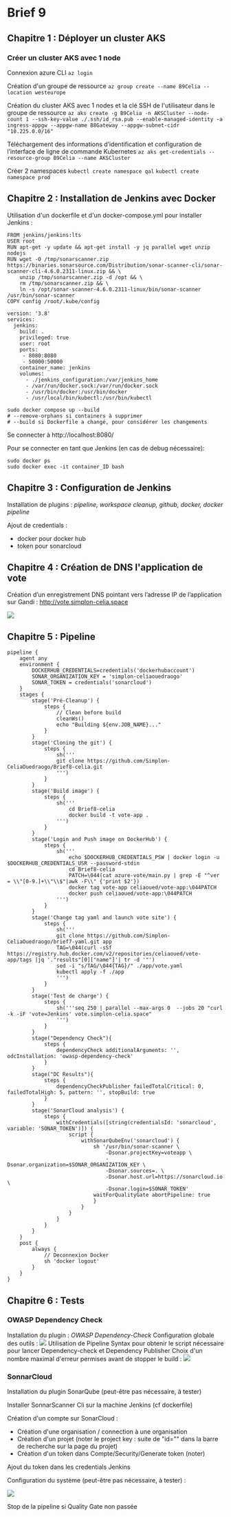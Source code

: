 # Brief 9

## Chapitre 1 : Déployer un cluster AKS
    
### Créer un cluster AKS avec 1 node

Connexion azure CLI
``az login``

Création d'un groupe de ressource
``az group create --name B9Celia --location westeurope``

Création du cluster AKS avec 1 nodes et la clé SSH de l'utilisateur dans le groupe de ressource
``az aks create -g B9Celia -n AKSCluster --node-count 1 --ssh-key-value ./.ssh/id_rsa.pub --enable-managed-identity -a ingress-appgw --appgw-name B8Gateway --appgw-subnet-cidr "10.225.0.0/16"``

Téléchargement des informations d’identification et configuration de l’interface de ligne de commande Kubernetes
``az aks get-credentials --resource-group B9Celia --name AKSCluster``

Créer 2 namespaces
``kubectl create namespace qal``
``kubectl create namespace prod``

## Chapitre 2 : Installation de Jenkins avec Docker

Utilisation d'un dockerfile et d'un docker-compose.yml pour installer Jenkins : 

```consol
FROM jenkins/jenkins:lts
USER root
RUN apt-get -y update && apt-get install -y jq parallel wget unzip nodejs
RUN wget -O /tmp/sonarscanner.zip https://binaries.sonarsource.com/Distribution/sonar-scanner-cli/sonar-scanner-cli-4.6.0.2311-linux.zip && \
    unzip /tmp/sonarscanner.zip -d /opt && \
    rm /tmp/sonarscanner.zip && \
    ln -s /opt/sonar-scanner-4.6.0.2311-linux/bin/sonar-scanner /usr/bin/sonar-scanner
COPY config /root/.kube/config
```

```consol
version: '3.8'
services:
  jenkins:
    build: .
    privileged: true
    user: root
    ports:
     - 8080:8080
     - 50000:50000
    container_name: jenkins
    volumes:
      - ./jenkins_configuration:/var/jenkins_home
      - /var/run/docker.sock:/var/run/docker.sock
      - /usr/bin/docker:/usr/bin/docker
      - /usr/local/bin/kubectl:/usr/bin/kubectl
```
```consol
sudo docker compose up --build
# --remove-orphans si containers à supprimer
# --build si Dockerfile a changé, pour considérer les changements
```
Se connecter à http://localhost:8080/

Pour se connecter en tant que Jenkins (en cas de debug nécessaire): 
```consol
sudo docker ps
sudo docker exec -it container_ID bash
```

## Chapitre 3 : Configuration de Jenkins

Installation de plugins : 
*pipeline, workspace cleanup, github, docker, docker pipeline*

Ajout de credentials :
- docker pour docker hub
- token pour sonarcloud

## Chapitre 4 : Création de DNS l'application de vote

Création d’un enregistrement DNS pointant vers l’adresse IP de l’application sur Gandi : http://vote.simplon-celia.space

![](https://i.imgur.com/eXNRs5q.png)

## Chapitre 5 : Pipeline

```code
pipeline {
    agent any 
    environment {
        DOCKERHUB_CREDENTIALS=credentials('dockerhubaccount')
        SONAR_ORGANIZATION_KEY = 'simplon-celiaouedraogo'
        SONAR_TOKEN = credentials('sonarcloud')
    }
    stages {
        stage('Pré-Cleanup') {
            steps {
                // Clean before build
                cleanWs()
                echo "Building ${env.JOB_NAME}..."
            }
        }
        stage('Cloning the git') {
            steps {
                sh('''
                git clone https://github.com/Simplon-CeliaOuedraogo/Brief8-celia.git
                ''')
            }
        }
        stage('Build image') {
            steps {
                sh('''
                    cd Brief8-celia
                    docker build -t vote-app .
                ''')
            }
        }
        stage('Login and Push image on DockerHub') {
            steps {
                sh('''
                    echo $DOCKERHUB_CREDENTIALS_PSW | docker login -u $DOCKERHUB_CREDENTIALS_USR --password-stdin
                    cd Brief8-celia
                    PATCH=\044(cat azure-vote/main.py | grep -E "^ver = \\"[0-9.]+\\"\\$"|awk -F\\" {'print $2'})
                    docker tag vote-app celiaoued/vote-app:\044PATCH
                    docker push celiaoued/vote-app:\044PATCH
                ''')
            }
        }
        stage('Change tag yaml and launch vote site') {
            steps {
                sh('''
                git clone https://github.com/Simplon-CeliaOuedraogo/brief7-yaml.git app
                TAG=\044(curl -sSf https://registry.hub.docker.com/v2/repositories/celiaoued/vote-app/tags |jq '."results"[0]["name"]'| tr -d '"')
                sed -i "s/TAG/\044{TAG}/" ./app/vote.yaml
                kubectl apply -f ./app
                ''')
            }
        }
        stage('Test de charge') {
            steps {
                sh('''seq 250 | parallel --max-args 0  --jobs 20 "curl -k -iF 'vote=Jenkins' vote.simplon-celia.space"
                ''')
            }
        }
        stage("Dependency Check"){
            steps {
                dependencyCheck additionalArguments: '', odcInstallation: 'owasp-dependency-check'
            }
        }
        stage("DC Results"){
            steps {
                dependencyCheckPublisher failedTotalCritical: 0, failedTotalHigh: 5, pattern: '', stopBuild: true
            }
        }
        stage('SonarCloud analysis') {
            steps {
                withCredentials([string(credentialsId: 'sonarcloud', variable: 'SONAR_TOKEN')]) {
                    script {
                        withSonarQubeEnv('sonarcloud') {
                            sh '/usr/bin/sonar-scanner \
                                -Dsonar.projectKey=voteapp \
                                -Dsonar.organization=$SONAR_ORGANIZATION_KEY \
                                -Dsonar.sources=. \
                                -Dsonar.host.url=https://sonarcloud.io \
                                -Dsonar.login=$SONAR_TOKEN'
                            waitForQualityGate abortPipeline: true
                            }
                        }
                    }
                }
            }
        }
    }
    post {
        always {
            // Deconnexion Docker
            sh 'docker logout'
        }
    }
}
```

## Chapitre 6 : Tests

### OWASP Dependency Check

Installation du plugin : *OWASP Dependency-Check*
Configuration globale des outils : 
![](https://i.imgur.com/lJZFf0G.png)
Utilisation de Pipeline Syntax pour obtenir le script nécessaire pour lancer Dependency-check et Dependency Publisher
Choix d'un nombre maximal d'erreur permises avant de stopper le build : 
![](https://i.imgur.com/NQ2G9Vj.png)


### SonnarCloud

Installation du plugin SonarQube (peut-être pas nécessaire, à tester)

Installer SonnarScanner Cli sur la machine Jenkins (cf dockerfile)

Création d'un compte sur SonarCloud : 
- Création d'une organisation / connection à une organisation
- Création d'un projet (noter le project key : suite de "id="" dans la barre de recherche sur la page du projet)
- Création d'un token dans Compte/Security/Generate token (noter)

Ajout du token dans les credentials Jenkins

Configuration du système (peut-être pas nécessaire, à tester) : 

![](https://i.imgur.com/YMC0SOi.png)

Stop de la pipeline si Quality Gate non passée

